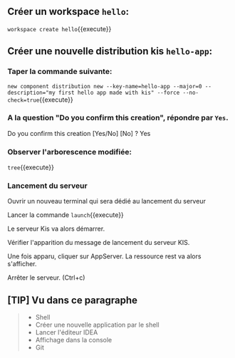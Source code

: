 ## Créer un workspace `hello`:

`workspace create hello`{{execute}}

## Créer une nouvelle distribution kis `hello-app`:

### Taper la commande suivante:

`new component distribution new --key-name=hello-app --major=0 --description="my first hello app made with kis" --force --no-check=true`{{execute}}

### A la question "Do you confirm this creation", répondre par `Yes`.

  Do you confirm this creation [Yes/No] [No] ?  Yes

### Observer l'arborescence modifiée:

`tree`{{execute}}

### Lancement du serveur

Ouvrir un nouveau terminal qui sera dédié au lancement du serveur

Lancer la commande `launch`{{execute}}

Le serveur Kis va alors démarrer.

Vérifier l'apparition du message de lancement du serveur KIS.

Une fois apparu, cliquer sur AppServer. La ressource rest va alors s'afficher.

Arrêter le serveur. (Ctrl+c)

## [TIP] Vu dans ce paragraphe

> - Shell
> - Créer une nouvelle application par le shell
> - Lancer l'éditeur IDEA
> - Affichage dans la console
> - Git
